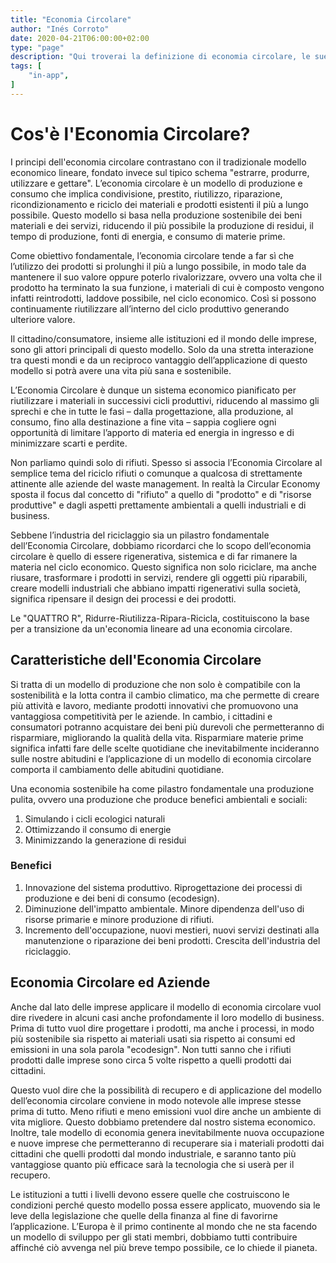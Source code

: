 ```yaml
---
title: "Economia Circolare"
author: "Inés Corroto"
date: 2020-04-21T06:00:00+02:00
type: "page"
description: "Qui troverai la definizione di economia circolare, le sue caratteristiche e benefici."
tags: [
    "in-app",
]
---
```


# Cos'è l'Economia Circolare?

I principi dell'economia circolare contrastano con il tradizionale modello economico
lineare, fondato invece sul tipico schema "estrarre, produrre, utilizzare e gettare".
L’economia circolare è un modello di produzione e consumo che implica condivisione,
prestito, riutilizzo, riparazione, ricondizionamento e riciclo dei materiali e prodotti
esistenti il più a lungo possibile. Questo modello si basa nella produzione sostenibile dei
beni materiali e dei servizi, riducendo il più possibile la produzione di residui, il tempo
di produzione, fonti di energia, e consumo di materie prime.

Come obiettivo fondamentale, l’economia circolare tende a far sì che l’utilizzo dei prodotti
si prolunghi il più a lungo possibile, in modo tale da mantenere il suo valore oppure
poterlo rivalorizzare, ovvero una volta che il prodotto ha terminato la sua funzione, i
materiali di cui è composto vengono infatti reintrodotti, laddove possibile, nel ciclo
economico. Così si possono continuamente riutilizzare all’interno del ciclo produttivo
generando ulteriore valore.

Il cittadino/consumatore, insieme alle istituzioni ed il mondo delle imprese, sono gli
attori principali di questo modello. Solo da una stretta interazione tra questi mondi e da
un reciproco vantaggio dell’applicazione di questo modello si potrà avere una vita più sana
e sostenibile.

L’Economia Circolare è dunque un sistema economico pianificato per riutilizzare i materiali
in successivi cicli produttivi, riducendo al massimo gli sprechi e che in tutte le fasi –
dalla progettazione, alla produzione, al consumo, fino alla destinazione a fine vita –
sappia cogliere ogni opportunità di limitare l’apporto di materia ed energia in ingresso e
di minimizzare scarti e perdite.

Non parliamo quindi solo di rifiuti. Spesso si associa l’Economia Circolare al semplice tema
del riciclo rifiuti o comunque a qualcosa di strettamente attinente alle aziende del waste
management. In realtà la Circular Economy sposta il focus dal concetto di "rifiuto" a quello
di "prodotto" e di "risorse produttive" e dagli aspetti prettamente ambientali a quelli
industriali e di business.

Sebbene l’industria del riciclaggio sia un pilastro fondamentale dell’Economia Circolare,
dobbiamo ricordarci che lo scopo dell’economia circolare è quello di essere rigenerativa,
sistemica e di far rimanere la materia nel ciclo economico. Questo significa non solo
riciclare, ma anche riusare, trasformare i prodotti in servizi, rendere gli oggetti più
riparabili, creare modelli industriali che abbiano impatti rigenerativi sulla società,
significa ripensare il design dei processi e dei prodotti.

Le "QUATTRO R", Ridurre-Riutilizza-Ripara-Ricicla, costituiscono la base per a transizione
da un'economia lineare ad una economia circolare.

## Caratteristiche dell'Economia Circolare

Si tratta di un modello di produzione che non solo è compatibile con la sostenibilità e la
lotta contra il cambio climatico, ma che permette di creare più attività e lavoro, mediante
prodotti innovativi che promuovono una vantaggiosa competitività per le aziende. In cambio,
i cittadini e consumatori potranno acquistare dei beni più durevoli che permetteranno di
risparmiare, migliorando la qualità della vita. Risparmiare materie prime significa infatti
fare delle scelte quotidiane che inevitabilmente incideranno sulle nostre abitudini e
l’applicazione di un modello di economia circolare comporta il cambiamento delle abitudini
quotidiane.

Una economia sostenibile ha come pilastro fondamentale una produzione pulita, ovvero una
produzione che produce benefici ambientali e sociali:

1. Simulando i cicli ecologici naturali
2. Ottimizzando il consumo di energie
3. Minimizzando la generazione di residui

### Benefici

1. Innovazione del sistema produttivo. Riprogettazione dei processi di produzione e dei beni
di consumo (ecodesign).
2. Diminuzione dell'impatto ambientale. Minore dipendenza dell'uso di risorse primarie e
minore produzione di rifiuti.
3. Incremento dell'occupazione, nuovi mestieri, nuovi servizi destinati alla manutenzione o
riparazione dei beni prodotti. Crescita dell'industria del riciclaggio.

## Economia Circolare ed Aziende

Anche dal lato delle imprese applicare il modello di economia circolare vuol dire rivedere
in alcuni casi anche profondamente il loro modello di business. Prima di tutto vuol dire
progettare i prodotti, ma anche i processi, in modo più sostenibile sia rispetto ai
materiali usati sia rispetto ai consumi ed emissioni in una sola parola "ecodesign". Non
tutti sanno che i rifiuti prodotti dalle imprese sono circa 5 volte rispetto a quelli
prodotti dai cittadini.

Questo vuol dire che la possibilità di recupero e di applicazione del modello dell’economia
circolare conviene in modo notevole alle imprese stesse prima di tutto. Meno rifiuti e meno
emissioni vuol dire anche un ambiente di vita migliore. Questo dobbiamo pretendere dal
nostro sistema economico. Inoltre, tale modello di economia genera inevitabilmente nuova
occupazione e nuove imprese che permetteranno di recuperare sia i materiali prodotti dai
cittadini che quelli prodotti dal mondo industriale, e saranno tanto più vantaggiose quanto
più efficace sarà la tecnologia che si userà per il recupero.

Le istituzioni a tutti i livelli devono essere quelle che costruiscono le condizioni perché
questo modello possa essere applicato, muovendo sia le leve della legislazione che quelle
della finanza al fine di favorirne l’applicazione. L’Europa è il primo continente al mondo
che ne sta facendo un modello di sviluppo per gli stati membri, dobbiamo tutti contribuire
affinché ciò avvenga nel più breve tempo possibile, ce lo chiede il pianeta.
